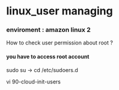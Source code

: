# linux_user managing 

### enviroment : amazon linux 2

How to check user permission about root ?

#### you have to access root account

sudo su -> cd /etc/sudoers.d

vi 90-cloud-init-users


